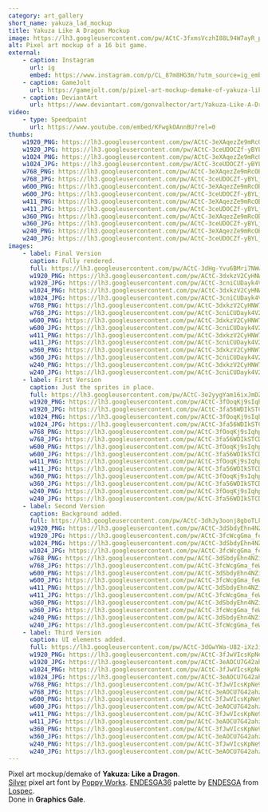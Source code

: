 ```yaml
---
category: art_gallery
short_name: yakuza_lad_mockup
title: Yakuza Like A Dragon Mockup
image: https://lh3.googleusercontent.com/pw/ACtC-3fxmsVczhI88L94W7ayR_pPGAOncybq_c56GR9FA3Voi9Ws_IVhOIRDpAkSdwUr-WdtOpgzNABBkr_BsvSSeqYfii3LkhFtsdhhyySk-OTs--QJH0GKrT5BYERLMWhXWmppqFnlj9FJl4Hc2X66pCmP=w1200-h630-no?authuser=0
alt: Pixel art mockup of a 16 bit game.
external:
    - caption: Instagram
      url: ig
      embed: https://www.instagram.com/p/CL_87m8HG3m/?utm_source=ig_embed&amp;utm_campaign=loading
    - caption: GameJolt
      url: https://gamejolt.com/p/pixel-art-mockup-demake-of-yakuza-like-a-dragon-in-the-style-of-th-weixmgsd
    - caption: DeviantArt
      url: https://www.deviantart.com/gonvalhector/art/Yakuza-Like-A-Dragon-Mockup-Demake-871389155
video:
    - type: Speedpaint
      url: https://www.youtube.com/embed/KFwgkOAnnBU?rel=0
thumbs:
    w1920_PNG: https://lh3.googleusercontent.com/pw/ACtC-3eXAqezZe9mRcOBxlAJGy7oHszxFHZNXR2872qPN5yfKjFGXDi7xp9zG2gOqC7C7Y3ZzpAgpkILv6zoHrCJbE2_Cf6UOHcn-tQhumtiRfAGZ5q7nHsPPM8dKlkxmrSAJI2wa5Zpzw6uORAIBNqQ8MaZ=w355
    w1920_JPG: https://lh3.googleusercontent.com/pw/ACtC-3ceUDOCZf-yBYLjD6j8C-sHfgHFw3EWLXqTMu4PWvXCBGnaSNJvuoMImPWpq35ZbxFG1blCJv5gmvVyGXsm9obnYMFus6z_l2hoORUjWphsuv9wrzXoQnowavp8yTmibgDZBt3mYwxtP7NosWg2rnFH=w355
    w1024_PNG: https://lh3.googleusercontent.com/pw/ACtC-3eXAqezZe9mRcOBxlAJGy7oHszxFHZNXR2872qPN5yfKjFGXDi7xp9zG2gOqC7C7Y3ZzpAgpkILv6zoHrCJbE2_Cf6UOHcn-tQhumtiRfAGZ5q7nHsPPM8dKlkxmrSAJI2wa5Zpzw6uORAIBNqQ8MaZ=w284
    w1024_JPG: https://lh3.googleusercontent.com/pw/ACtC-3ceUDOCZf-yBYLjD6j8C-sHfgHFw3EWLXqTMu4PWvXCBGnaSNJvuoMImPWpq35ZbxFG1blCJv5gmvVyGXsm9obnYMFus6z_l2hoORUjWphsuv9wrzXoQnowavp8yTmibgDZBt3mYwxtP7NosWg2rnFH=w284
    w768_PNG: https://lh3.googleusercontent.com/pw/ACtC-3eXAqezZe9mRcOBxlAJGy7oHszxFHZNXR2872qPN5yfKjFGXDi7xp9zG2gOqC7C7Y3ZzpAgpkILv6zoHrCJbE2_Cf6UOHcn-tQhumtiRfAGZ5q7nHsPPM8dKlkxmrSAJI2wa5Zpzw6uORAIBNqQ8MaZ=w213
    w768_JPG: https://lh3.googleusercontent.com/pw/ACtC-3ceUDOCZf-yBYLjD6j8C-sHfgHFw3EWLXqTMu4PWvXCBGnaSNJvuoMImPWpq35ZbxFG1blCJv5gmvVyGXsm9obnYMFus6z_l2hoORUjWphsuv9wrzXoQnowavp8yTmibgDZBt3mYwxtP7NosWg2rnFH=w213
    w600_PNG: https://lh3.googleusercontent.com/pw/ACtC-3eXAqezZe9mRcOBxlAJGy7oHszxFHZNXR2872qPN5yfKjFGXDi7xp9zG2gOqC7C7Y3ZzpAgpkILv6zoHrCJbE2_Cf6UOHcn-tQhumtiRfAGZ5q7nHsPPM8dKlkxmrSAJI2wa5Zpzw6uORAIBNqQ8MaZ=w166
    w600_JPG: https://lh3.googleusercontent.com/pw/ACtC-3ceUDOCZf-yBYLjD6j8C-sHfgHFw3EWLXqTMu4PWvXCBGnaSNJvuoMImPWpq35ZbxFG1blCJv5gmvVyGXsm9obnYMFus6z_l2hoORUjWphsuv9wrzXoQnowavp8yTmibgDZBt3mYwxtP7NosWg2rnFH=w166
    w411_PNG: https://lh3.googleusercontent.com/pw/ACtC-3eXAqezZe9mRcOBxlAJGy7oHszxFHZNXR2872qPN5yfKjFGXDi7xp9zG2gOqC7C7Y3ZzpAgpkILv6zoHrCJbE2_Cf6UOHcn-tQhumtiRfAGZ5q7nHsPPM8dKlkxmrSAJI2wa5Zpzw6uORAIBNqQ8MaZ=w114
    w411_JPG: https://lh3.googleusercontent.com/pw/ACtC-3ceUDOCZf-yBYLjD6j8C-sHfgHFw3EWLXqTMu4PWvXCBGnaSNJvuoMImPWpq35ZbxFG1blCJv5gmvVyGXsm9obnYMFus6z_l2hoORUjWphsuv9wrzXoQnowavp8yTmibgDZBt3mYwxtP7NosWg2rnFH=w114
    w360_PNG: https://lh3.googleusercontent.com/pw/ACtC-3eXAqezZe9mRcOBxlAJGy7oHszxFHZNXR2872qPN5yfKjFGXDi7xp9zG2gOqC7C7Y3ZzpAgpkILv6zoHrCJbE2_Cf6UOHcn-tQhumtiRfAGZ5q7nHsPPM8dKlkxmrSAJI2wa5Zpzw6uORAIBNqQ8MaZ=w100
    w360_JPG: https://lh3.googleusercontent.com/pw/ACtC-3ceUDOCZf-yBYLjD6j8C-sHfgHFw3EWLXqTMu4PWvXCBGnaSNJvuoMImPWpq35ZbxFG1blCJv5gmvVyGXsm9obnYMFus6z_l2hoORUjWphsuv9wrzXoQnowavp8yTmibgDZBt3mYwxtP7NosWg2rnFH=w100
    w240_PNG: https://lh3.googleusercontent.com/pw/ACtC-3eXAqezZe9mRcOBxlAJGy7oHszxFHZNXR2872qPN5yfKjFGXDi7xp9zG2gOqC7C7Y3ZzpAgpkILv6zoHrCJbE2_Cf6UOHcn-tQhumtiRfAGZ5q7nHsPPM8dKlkxmrSAJI2wa5Zpzw6uORAIBNqQ8MaZ=w66
    w240_JPG: https://lh3.googleusercontent.com/pw/ACtC-3ceUDOCZf-yBYLjD6j8C-sHfgHFw3EWLXqTMu4PWvXCBGnaSNJvuoMImPWpq35ZbxFG1blCJv5gmvVyGXsm9obnYMFus6z_l2hoORUjWphsuv9wrzXoQnowavp8yTmibgDZBt3mYwxtP7NosWg2rnFH=w66
images:
    - label: Final Version
      caption: Fully rendered.
      full: https://lh3.googleusercontent.com/pw/ACtC-3dHg-Yvu6BMri7NWwNVe7i3YSmFsqvMs3PMZr0hH5qrovqLnikIqYd6h9FNadZn2KQZmxBek_7SC5jS-Jqh9p6Z3G-8s4beXIw_48p7xqJyldRG6dSCKY9ufgQAcWonS0TQHtYMLRfa63-AvPcaS1ns=w1080
      w1920_PNG: https://lh3.googleusercontent.com/pw/ACtC-3dxkzV2CyHNW7fugF9ua0WZxPcIn0eAjatJuidXrI3JfxHivnLxuOy-l8gaXKrEyNps9gHNXJzThql95Co5Sa6y5wfkdNkL7IRyjPAAjmDLElWf6V6IWoyY3R60tPhIgG4774FYj211cOanCHIRbyZ8=w850
      w1920_JPG: https://lh3.googleusercontent.com/pw/ACtC-3cniCUDayk4V2HZPcBYXo4wz03_QvwL-iZzB2rNvTgHhIuAJvYK5UWvTAXCqe5c4wK7hoUGmTZni6Y-1Jhv5s2AbNO-Sb-94XSdWZIIAqIgfq37ToBanTrBf36wXF2MInwb56WHxJHjjNhRLsISNZDP=w850
      w1024_PNG: https://lh3.googleusercontent.com/pw/ACtC-3dxkzV2CyHNW7fugF9ua0WZxPcIn0eAjatJuidXrI3JfxHivnLxuOy-l8gaXKrEyNps9gHNXJzThql95Co5Sa6y5wfkdNkL7IRyjPAAjmDLElWf6V6IWoyY3R60tPhIgG4774FYj211cOanCHIRbyZ8=w711
      w1024_JPG: https://lh3.googleusercontent.com/pw/ACtC-3cniCUDayk4V2HZPcBYXo4wz03_QvwL-iZzB2rNvTgHhIuAJvYK5UWvTAXCqe5c4wK7hoUGmTZni6Y-1Jhv5s2AbNO-Sb-94XSdWZIIAqIgfq37ToBanTrBf36wXF2MInwb56WHxJHjjNhRLsISNZDP=w711
      w768_PNG: https://lh3.googleusercontent.com/pw/ACtC-3dxkzV2CyHNW7fugF9ua0WZxPcIn0eAjatJuidXrI3JfxHivnLxuOy-l8gaXKrEyNps9gHNXJzThql95Co5Sa6y5wfkdNkL7IRyjPAAjmDLElWf6V6IWoyY3R60tPhIgG4774FYj211cOanCHIRbyZ8=w533
      w768_JPG: https://lh3.googleusercontent.com/pw/ACtC-3cniCUDayk4V2HZPcBYXo4wz03_QvwL-iZzB2rNvTgHhIuAJvYK5UWvTAXCqe5c4wK7hoUGmTZni6Y-1Jhv5s2AbNO-Sb-94XSdWZIIAqIgfq37ToBanTrBf36wXF2MInwb56WHxJHjjNhRLsISNZDP=w533
      w600_PNG: https://lh3.googleusercontent.com/pw/ACtC-3dxkzV2CyHNW7fugF9ua0WZxPcIn0eAjatJuidXrI3JfxHivnLxuOy-l8gaXKrEyNps9gHNXJzThql95Co5Sa6y5wfkdNkL7IRyjPAAjmDLElWf6V6IWoyY3R60tPhIgG4774FYj211cOanCHIRbyZ8=w416
      w600_JPG: https://lh3.googleusercontent.com/pw/ACtC-3cniCUDayk4V2HZPcBYXo4wz03_QvwL-iZzB2rNvTgHhIuAJvYK5UWvTAXCqe5c4wK7hoUGmTZni6Y-1Jhv5s2AbNO-Sb-94XSdWZIIAqIgfq37ToBanTrBf36wXF2MInwb56WHxJHjjNhRLsISNZDP=w416
      w411_PNG: https://lh3.googleusercontent.com/pw/ACtC-3dxkzV2CyHNW7fugF9ua0WZxPcIn0eAjatJuidXrI3JfxHivnLxuOy-l8gaXKrEyNps9gHNXJzThql95Co5Sa6y5wfkdNkL7IRyjPAAjmDLElWf6V6IWoyY3R60tPhIgG4774FYj211cOanCHIRbyZ8=w285
      w411_JPG: https://lh3.googleusercontent.com/pw/ACtC-3cniCUDayk4V2HZPcBYXo4wz03_QvwL-iZzB2rNvTgHhIuAJvYK5UWvTAXCqe5c4wK7hoUGmTZni6Y-1Jhv5s2AbNO-Sb-94XSdWZIIAqIgfq37ToBanTrBf36wXF2MInwb56WHxJHjjNhRLsISNZDP=w285
      w360_PNG: https://lh3.googleusercontent.com/pw/ACtC-3dxkzV2CyHNW7fugF9ua0WZxPcIn0eAjatJuidXrI3JfxHivnLxuOy-l8gaXKrEyNps9gHNXJzThql95Co5Sa6y5wfkdNkL7IRyjPAAjmDLElWf6V6IWoyY3R60tPhIgG4774FYj211cOanCHIRbyZ8=w250
      w360_JPG: https://lh3.googleusercontent.com/pw/ACtC-3cniCUDayk4V2HZPcBYXo4wz03_QvwL-iZzB2rNvTgHhIuAJvYK5UWvTAXCqe5c4wK7hoUGmTZni6Y-1Jhv5s2AbNO-Sb-94XSdWZIIAqIgfq37ToBanTrBf36wXF2MInwb56WHxJHjjNhRLsISNZDP=w250
      w240_PNG: https://lh3.googleusercontent.com/pw/ACtC-3dxkzV2CyHNW7fugF9ua0WZxPcIn0eAjatJuidXrI3JfxHivnLxuOy-l8gaXKrEyNps9gHNXJzThql95Co5Sa6y5wfkdNkL7IRyjPAAjmDLElWf6V6IWoyY3R60tPhIgG4774FYj211cOanCHIRbyZ8=w166
      w240_JPG: https://lh3.googleusercontent.com/pw/ACtC-3cniCUDayk4V2HZPcBYXo4wz03_QvwL-iZzB2rNvTgHhIuAJvYK5UWvTAXCqe5c4wK7hoUGmTZni6Y-1Jhv5s2AbNO-Sb-94XSdWZIIAqIgfq37ToBanTrBf36wXF2MInwb56WHxJHjjNhRLsISNZDP=w166
    - label: First Version
      caption: Just the sprites in place.
      full: https://lh3.googleusercontent.com/pw/ACtC-3e2yygYam16ixJmDZOQzx1RfsXdPqP2YvBlNBW9ziP2D1vrGjqqjVCkgDBa3fbGilexKz364GpNQIG3b2CWQyGfr7ysCFGm_EtCNV8dr1Mv6mPLZvXyVHwZKGl_Q1EKvYH0qDnqxB0DgVLKuEC30ycl=w1080
      w1920_PNG: https://lh3.googleusercontent.com/pw/ACtC-3fOoqKj9sIqhpJaeiUr3dSkC7UMCgw9fP5hxHi8_KtWrJyPateJGXJsH_bG0onEia6ZptmtK_1ox4Y1R09o-Kb2Qy-SmEDDiEM9ZX_QBJ4AqwSdzvufey-9f9aCUk9XAkFBfLeptq7thJ4CLIlksDAM=w850
      w1920_JPG: https://lh3.googleusercontent.com/pw/ACtC-3fa56WDIkSTCDE4sbyxQw_gVhd7XCQZnSczUOJ6W1RsglUK6UTLHoQhD8VKdafkeD5u4i0w1gvfKSEJ4iNgPY7VsxRN00uYVJ00UTXMs2JOuh_lWt5OWHNhEpYeKQzS4w6N8YMt-tZzNPfdTp9zfWjS=w850
      w1024_PNG: https://lh3.googleusercontent.com/pw/ACtC-3fOoqKj9sIqhpJaeiUr3dSkC7UMCgw9fP5hxHi8_KtWrJyPateJGXJsH_bG0onEia6ZptmtK_1ox4Y1R09o-Kb2Qy-SmEDDiEM9ZX_QBJ4AqwSdzvufey-9f9aCUk9XAkFBfLeptq7thJ4CLIlksDAM=w711
      w1024_JPG: https://lh3.googleusercontent.com/pw/ACtC-3fa56WDIkSTCDE4sbyxQw_gVhd7XCQZnSczUOJ6W1RsglUK6UTLHoQhD8VKdafkeD5u4i0w1gvfKSEJ4iNgPY7VsxRN00uYVJ00UTXMs2JOuh_lWt5OWHNhEpYeKQzS4w6N8YMt-tZzNPfdTp9zfWjS=w711
      w768_PNG: https://lh3.googleusercontent.com/pw/ACtC-3fOoqKj9sIqhpJaeiUr3dSkC7UMCgw9fP5hxHi8_KtWrJyPateJGXJsH_bG0onEia6ZptmtK_1ox4Y1R09o-Kb2Qy-SmEDDiEM9ZX_QBJ4AqwSdzvufey-9f9aCUk9XAkFBfLeptq7thJ4CLIlksDAM=w533
      w768_JPG: https://lh3.googleusercontent.com/pw/ACtC-3fa56WDIkSTCDE4sbyxQw_gVhd7XCQZnSczUOJ6W1RsglUK6UTLHoQhD8VKdafkeD5u4i0w1gvfKSEJ4iNgPY7VsxRN00uYVJ00UTXMs2JOuh_lWt5OWHNhEpYeKQzS4w6N8YMt-tZzNPfdTp9zfWjS=w533
      w600_PNG: https://lh3.googleusercontent.com/pw/ACtC-3fOoqKj9sIqhpJaeiUr3dSkC7UMCgw9fP5hxHi8_KtWrJyPateJGXJsH_bG0onEia6ZptmtK_1ox4Y1R09o-Kb2Qy-SmEDDiEM9ZX_QBJ4AqwSdzvufey-9f9aCUk9XAkFBfLeptq7thJ4CLIlksDAM=w416
      w600_JPG: https://lh3.googleusercontent.com/pw/ACtC-3fa56WDIkSTCDE4sbyxQw_gVhd7XCQZnSczUOJ6W1RsglUK6UTLHoQhD8VKdafkeD5u4i0w1gvfKSEJ4iNgPY7VsxRN00uYVJ00UTXMs2JOuh_lWt5OWHNhEpYeKQzS4w6N8YMt-tZzNPfdTp9zfWjS=w416
      w411_PNG: https://lh3.googleusercontent.com/pw/ACtC-3fOoqKj9sIqhpJaeiUr3dSkC7UMCgw9fP5hxHi8_KtWrJyPateJGXJsH_bG0onEia6ZptmtK_1ox4Y1R09o-Kb2Qy-SmEDDiEM9ZX_QBJ4AqwSdzvufey-9f9aCUk9XAkFBfLeptq7thJ4CLIlksDAM=w285
      w411_JPG: https://lh3.googleusercontent.com/pw/ACtC-3fa56WDIkSTCDE4sbyxQw_gVhd7XCQZnSczUOJ6W1RsglUK6UTLHoQhD8VKdafkeD5u4i0w1gvfKSEJ4iNgPY7VsxRN00uYVJ00UTXMs2JOuh_lWt5OWHNhEpYeKQzS4w6N8YMt-tZzNPfdTp9zfWjS=w285
      w360_PNG: https://lh3.googleusercontent.com/pw/ACtC-3fOoqKj9sIqhpJaeiUr3dSkC7UMCgw9fP5hxHi8_KtWrJyPateJGXJsH_bG0onEia6ZptmtK_1ox4Y1R09o-Kb2Qy-SmEDDiEM9ZX_QBJ4AqwSdzvufey-9f9aCUk9XAkFBfLeptq7thJ4CLIlksDAM=w250
      w360_JPG: https://lh3.googleusercontent.com/pw/ACtC-3fa56WDIkSTCDE4sbyxQw_gVhd7XCQZnSczUOJ6W1RsglUK6UTLHoQhD8VKdafkeD5u4i0w1gvfKSEJ4iNgPY7VsxRN00uYVJ00UTXMs2JOuh_lWt5OWHNhEpYeKQzS4w6N8YMt-tZzNPfdTp9zfWjS=w250
      w240_PNG: https://lh3.googleusercontent.com/pw/ACtC-3fOoqKj9sIqhpJaeiUr3dSkC7UMCgw9fP5hxHi8_KtWrJyPateJGXJsH_bG0onEia6ZptmtK_1ox4Y1R09o-Kb2Qy-SmEDDiEM9ZX_QBJ4AqwSdzvufey-9f9aCUk9XAkFBfLeptq7thJ4CLIlksDAM=w166
      w240_JPG: https://lh3.googleusercontent.com/pw/ACtC-3fa56WDIkSTCDE4sbyxQw_gVhd7XCQZnSczUOJ6W1RsglUK6UTLHoQhD8VKdafkeD5u4i0w1gvfKSEJ4iNgPY7VsxRN00uYVJ00UTXMs2JOuh_lWt5OWHNhEpYeKQzS4w6N8YMt-tZzNPfdTp9zfWjS=w166
    - label: Second Version
      caption: Background added.
      full: https://lh3.googleusercontent.com/pw/ACtC-3dhJy3oonj8gboTLkBPtuM9NZz7zK8Pwn2DaIxrnD4C8IzqMpTeOHbrP8Dad4G4-frLGkHvQu6vkgfTF15NO3o9YpV89WY4KgF8gxULqgNjG1mNH09i-VWrrcd-DIjv00lCYAuNvPlTgV6xKa8a1IQ8=w1080
      w1920_PNG: https://lh3.googleusercontent.com/pw/ACtC-3dSbdyEhn4NZiUXyCBeh66LmCKjkmjGfLN1rLmuUQ1QOVGnhOu3cYjdPCwT4uhrJlzqEPZNSwcFY8c-JUjQHgImUXF6b8EOkRObuNPe09kAvgVaajrfxTEAgK0sh59HKi6kURvTgWe7PZR3zNFPXsUI=w850
      w1920_JPG: https://lh3.googleusercontent.com/pw/ACtC-3fcWcgGma_feWV6J4-sTSeo2OemwGX-Tz5Z11aN-wp9Og7Iog1u3WjiV0Gd_N2nfYiVS0NmoXic8rgKuhLkESPJPdr3W0Kni9ZpkxziwDnYUVZj8xwEeFLb-q2pR0GRquDGJvCJT5AGVQ35bkFDWxDK=w850
      w1024_PNG: https://lh3.googleusercontent.com/pw/ACtC-3dSbdyEhn4NZiUXyCBeh66LmCKjkmjGfLN1rLmuUQ1QOVGnhOu3cYjdPCwT4uhrJlzqEPZNSwcFY8c-JUjQHgImUXF6b8EOkRObuNPe09kAvgVaajrfxTEAgK0sh59HKi6kURvTgWe7PZR3zNFPXsUI=w711
      w1024_JPG: https://lh3.googleusercontent.com/pw/ACtC-3fcWcgGma_feWV6J4-sTSeo2OemwGX-Tz5Z11aN-wp9Og7Iog1u3WjiV0Gd_N2nfYiVS0NmoXic8rgKuhLkESPJPdr3W0Kni9ZpkxziwDnYUVZj8xwEeFLb-q2pR0GRquDGJvCJT5AGVQ35bkFDWxDK=w711
      w768_PNG: https://lh3.googleusercontent.com/pw/ACtC-3dSbdyEhn4NZiUXyCBeh66LmCKjkmjGfLN1rLmuUQ1QOVGnhOu3cYjdPCwT4uhrJlzqEPZNSwcFY8c-JUjQHgImUXF6b8EOkRObuNPe09kAvgVaajrfxTEAgK0sh59HKi6kURvTgWe7PZR3zNFPXsUI=w533
      w768_JPG: https://lh3.googleusercontent.com/pw/ACtC-3fcWcgGma_feWV6J4-sTSeo2OemwGX-Tz5Z11aN-wp9Og7Iog1u3WjiV0Gd_N2nfYiVS0NmoXic8rgKuhLkESPJPdr3W0Kni9ZpkxziwDnYUVZj8xwEeFLb-q2pR0GRquDGJvCJT5AGVQ35bkFDWxDK=w533
      w600_PNG: https://lh3.googleusercontent.com/pw/ACtC-3dSbdyEhn4NZiUXyCBeh66LmCKjkmjGfLN1rLmuUQ1QOVGnhOu3cYjdPCwT4uhrJlzqEPZNSwcFY8c-JUjQHgImUXF6b8EOkRObuNPe09kAvgVaajrfxTEAgK0sh59HKi6kURvTgWe7PZR3zNFPXsUI=w416
      w600_JPG: https://lh3.googleusercontent.com/pw/ACtC-3fcWcgGma_feWV6J4-sTSeo2OemwGX-Tz5Z11aN-wp9Og7Iog1u3WjiV0Gd_N2nfYiVS0NmoXic8rgKuhLkESPJPdr3W0Kni9ZpkxziwDnYUVZj8xwEeFLb-q2pR0GRquDGJvCJT5AGVQ35bkFDWxDK=w416
      w411_PNG: https://lh3.googleusercontent.com/pw/ACtC-3dSbdyEhn4NZiUXyCBeh66LmCKjkmjGfLN1rLmuUQ1QOVGnhOu3cYjdPCwT4uhrJlzqEPZNSwcFY8c-JUjQHgImUXF6b8EOkRObuNPe09kAvgVaajrfxTEAgK0sh59HKi6kURvTgWe7PZR3zNFPXsUI=w285
      w411_JPG: https://lh3.googleusercontent.com/pw/ACtC-3fcWcgGma_feWV6J4-sTSeo2OemwGX-Tz5Z11aN-wp9Og7Iog1u3WjiV0Gd_N2nfYiVS0NmoXic8rgKuhLkESPJPdr3W0Kni9ZpkxziwDnYUVZj8xwEeFLb-q2pR0GRquDGJvCJT5AGVQ35bkFDWxDK=w285
      w360_PNG: https://lh3.googleusercontent.com/pw/ACtC-3dSbdyEhn4NZiUXyCBeh66LmCKjkmjGfLN1rLmuUQ1QOVGnhOu3cYjdPCwT4uhrJlzqEPZNSwcFY8c-JUjQHgImUXF6b8EOkRObuNPe09kAvgVaajrfxTEAgK0sh59HKi6kURvTgWe7PZR3zNFPXsUI=w250
      w360_JPG: https://lh3.googleusercontent.com/pw/ACtC-3fcWcgGma_feWV6J4-sTSeo2OemwGX-Tz5Z11aN-wp9Og7Iog1u3WjiV0Gd_N2nfYiVS0NmoXic8rgKuhLkESPJPdr3W0Kni9ZpkxziwDnYUVZj8xwEeFLb-q2pR0GRquDGJvCJT5AGVQ35bkFDWxDK=w250
      w240_PNG: https://lh3.googleusercontent.com/pw/ACtC-3dSbdyEhn4NZiUXyCBeh66LmCKjkmjGfLN1rLmuUQ1QOVGnhOu3cYjdPCwT4uhrJlzqEPZNSwcFY8c-JUjQHgImUXF6b8EOkRObuNPe09kAvgVaajrfxTEAgK0sh59HKi6kURvTgWe7PZR3zNFPXsUI=w166
      w240_JPG: https://lh3.googleusercontent.com/pw/ACtC-3fcWcgGma_feWV6J4-sTSeo2OemwGX-Tz5Z11aN-wp9Og7Iog1u3WjiV0Gd_N2nfYiVS0NmoXic8rgKuhLkESPJPdr3W0Kni9ZpkxziwDnYUVZj8xwEeFLb-q2pR0GRquDGJvCJT5AGVQ35bkFDWxDK=w166
    - label: Third Version
      caption: UI elements added.
      full: https://lh3.googleusercontent.com/pw/ACtC-3dGwYWa-U82-iXzJinq6gfq-jnG5crKQLw6pKB6eWssDodIY_nu4F1TDbFX4LSCVb8_VNg5Ehl-5VHvCJMRwfH_LF2A43KAA4AyyzjRqTfbNsLYeiquSbnG_6WSiokJ8wmWLGyKCf8qQVAJ8HnJyYHy=w1080
      w1920_PNG: https://lh3.googleusercontent.com/pw/ACtC-3fJwVIcsKpNe9FGLEWoyv3rf4HuFW-mHXhkbac78KZXCeVIdB9OUy5g5tZUFE_gtJ2fA68r4k8B_eVY9DdU7r1eTVZZyegSSY1OMGYcYj6DcMpQKHNFUMyT4LCc1ohoh--1_CKDzAH2CiMVCHkVJEXL=w850
      w1920_JPG: https://lh3.googleusercontent.com/pw/ACtC-3eAOCU7G42ahzeJ28HIeY8A4ZxoF8z2fs7I0gUrqGGX4b-19UA5bEvmalZ4U2nPVL3_KMqK2HqMO4y_S0-PaRtolmVfk2tNlZrb3cICeIjPI8XoNqgAwoIKRMPXHPzNJ2LQQJu5JDBLGYfBmBMdEo7y=w850
      w1024_PNG: https://lh3.googleusercontent.com/pw/ACtC-3fJwVIcsKpNe9FGLEWoyv3rf4HuFW-mHXhkbac78KZXCeVIdB9OUy5g5tZUFE_gtJ2fA68r4k8B_eVY9DdU7r1eTVZZyegSSY1OMGYcYj6DcMpQKHNFUMyT4LCc1ohoh--1_CKDzAH2CiMVCHkVJEXL=w711
      w1024_JPG: https://lh3.googleusercontent.com/pw/ACtC-3eAOCU7G42ahzeJ28HIeY8A4ZxoF8z2fs7I0gUrqGGX4b-19UA5bEvmalZ4U2nPVL3_KMqK2HqMO4y_S0-PaRtolmVfk2tNlZrb3cICeIjPI8XoNqgAwoIKRMPXHPzNJ2LQQJu5JDBLGYfBmBMdEo7y=w711
      w768_PNG: https://lh3.googleusercontent.com/pw/ACtC-3fJwVIcsKpNe9FGLEWoyv3rf4HuFW-mHXhkbac78KZXCeVIdB9OUy5g5tZUFE_gtJ2fA68r4k8B_eVY9DdU7r1eTVZZyegSSY1OMGYcYj6DcMpQKHNFUMyT4LCc1ohoh--1_CKDzAH2CiMVCHkVJEXL=w533
      w768_JPG: https://lh3.googleusercontent.com/pw/ACtC-3eAOCU7G42ahzeJ28HIeY8A4ZxoF8z2fs7I0gUrqGGX4b-19UA5bEvmalZ4U2nPVL3_KMqK2HqMO4y_S0-PaRtolmVfk2tNlZrb3cICeIjPI8XoNqgAwoIKRMPXHPzNJ2LQQJu5JDBLGYfBmBMdEo7y=w533
      w600_PNG: https://lh3.googleusercontent.com/pw/ACtC-3fJwVIcsKpNe9FGLEWoyv3rf4HuFW-mHXhkbac78KZXCeVIdB9OUy5g5tZUFE_gtJ2fA68r4k8B_eVY9DdU7r1eTVZZyegSSY1OMGYcYj6DcMpQKHNFUMyT4LCc1ohoh--1_CKDzAH2CiMVCHkVJEXL=w416
      w600_JPG: https://lh3.googleusercontent.com/pw/ACtC-3eAOCU7G42ahzeJ28HIeY8A4ZxoF8z2fs7I0gUrqGGX4b-19UA5bEvmalZ4U2nPVL3_KMqK2HqMO4y_S0-PaRtolmVfk2tNlZrb3cICeIjPI8XoNqgAwoIKRMPXHPzNJ2LQQJu5JDBLGYfBmBMdEo7y=w416
      w411_PNG: https://lh3.googleusercontent.com/pw/ACtC-3fJwVIcsKpNe9FGLEWoyv3rf4HuFW-mHXhkbac78KZXCeVIdB9OUy5g5tZUFE_gtJ2fA68r4k8B_eVY9DdU7r1eTVZZyegSSY1OMGYcYj6DcMpQKHNFUMyT4LCc1ohoh--1_CKDzAH2CiMVCHkVJEXL=w285
      w411_JPG: https://lh3.googleusercontent.com/pw/ACtC-3eAOCU7G42ahzeJ28HIeY8A4ZxoF8z2fs7I0gUrqGGX4b-19UA5bEvmalZ4U2nPVL3_KMqK2HqMO4y_S0-PaRtolmVfk2tNlZrb3cICeIjPI8XoNqgAwoIKRMPXHPzNJ2LQQJu5JDBLGYfBmBMdEo7y=w285
      w360_PNG: https://lh3.googleusercontent.com/pw/ACtC-3fJwVIcsKpNe9FGLEWoyv3rf4HuFW-mHXhkbac78KZXCeVIdB9OUy5g5tZUFE_gtJ2fA68r4k8B_eVY9DdU7r1eTVZZyegSSY1OMGYcYj6DcMpQKHNFUMyT4LCc1ohoh--1_CKDzAH2CiMVCHkVJEXL=w250
      w360_JPG: https://lh3.googleusercontent.com/pw/ACtC-3eAOCU7G42ahzeJ28HIeY8A4ZxoF8z2fs7I0gUrqGGX4b-19UA5bEvmalZ4U2nPVL3_KMqK2HqMO4y_S0-PaRtolmVfk2tNlZrb3cICeIjPI8XoNqgAwoIKRMPXHPzNJ2LQQJu5JDBLGYfBmBMdEo7y=w250
      w240_PNG: https://lh3.googleusercontent.com/pw/ACtC-3fJwVIcsKpNe9FGLEWoyv3rf4HuFW-mHXhkbac78KZXCeVIdB9OUy5g5tZUFE_gtJ2fA68r4k8B_eVY9DdU7r1eTVZZyegSSY1OMGYcYj6DcMpQKHNFUMyT4LCc1ohoh--1_CKDzAH2CiMVCHkVJEXL=w166
      w240_JPG: https://lh3.googleusercontent.com/pw/ACtC-3eAOCU7G42ahzeJ28HIeY8A4ZxoF8z2fs7I0gUrqGGX4b-19UA5bEvmalZ4U2nPVL3_KMqK2HqMO4y_S0-PaRtolmVfk2tNlZrb3cICeIjPI8XoNqgAwoIKRMPXHPzNJ2LQQJu5JDBLGYfBmBMdEo7y=w166
---
```


Pixel art mockup/demake of **Yakuza: Like a Dragon**.  
[Silver](https://poppyworks.itch.io/silver) pixel art font by [Poppy Works](https://poppyworks.itch.io/).
[ENDESGA36](https://lospec.com/palette-list/endesga-36) palette by [ENDESGA](https://lospec.com/endesga) from [Lospec](https://lospec.com/).  
Done in **Graphics Gale**.

